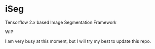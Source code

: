 # iSeg
Tensorflow 2.x based Image Segmentation Framework

WIP

I am very busy at this moment, but I will try my best to update this repo.